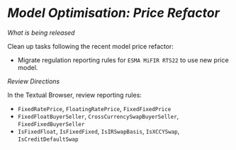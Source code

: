 # *Model Optimisation: Price Refactor*

_What is being released_

Clean up tasks following the recent model price refactor:

- Migrate regulation reporting rules for `ESMA MiFIR RTS22` to use new price model.

_Review Directions_

In the Textual Browser, review reporting rules:

- `FixedRatePrice`, `FloatingRatePrice`, `FixedFixedPrice` 
- `FixedFloatBuyerSeller`, `CrossCurrencySwapBuyerSeller`, `FixedFixedBuyerSeller`
- `IsFixedFloat`, `IsFixedFixed`, `IsIRSwapBasis`, `IsXCCYSwap`, `IsCreditDefaultSwap`

